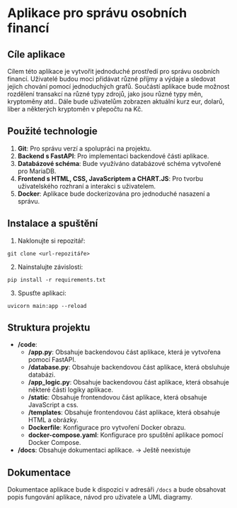 # Aplikace pro správu osobních financí

## Cíle aplikace

Cílem této aplikace je vytvořit jednoduché prostředí pro správu osobních financí. Uživatelé budou moci přidávat různé příjmy a výdaje a sledovat jejich chování pomocí jednoduchých grafů. Součástí aplikace bude možnost rozdělení transakcí na různé typy zdrojů, jako jsou různé typy měn, kryptoměny atd.. Dále bude uživatelům zobrazen aktuální kurz eur, dolarů, liber a některých kryptoměn v přepočtu na Kč.

## Použité technologie

1. **Git**: Pro správu verzí a spolupráci na projektu.
2. **Backend s FastAPI**: Pro implementaci backendové části aplikace.
3. **Databázové schéma**: Bude využíváno databázové schéma vytvořené pro MariaDB.
4. **Frontend s HTML, CSS, JavaScriptem a CHART.JS**: Pro tvorbu uživatelského rozhraní a interakci s uživatelem.
5. **Docker**: Aplikace bude dockerizována pro jednoduché nasazení a správu.

## Instalace a spuštění

1. Naklonujte si repozitář:
````
git clone <url-repozitáře>
````

2. Nainstalujte závislosti:
````
pip install -r requirements.txt
````

3. Spusťte aplikaci:
````
uvicorn main:app --reload
````

## Struktura projektu

- **/code**:
  - **/app.py**: Obsahuje backendovou část aplikace, která je vytvořena pomocí FastAPI.
  - **/database.py**: Obsahuje backendovou část aplikace, která obsluhuje databázi.
  - **/app_logic.py**: Obsahuje backendovou část aplikace, která obsahuje některé části logiky aplikace.
  - **/static**: Obsahuje frontendovou část aplikace, která obsahuje JavaScript a css.
  - **/templates**: Obsahuje frontendovou část aplikace, která obsahuje HTML a obrázky.
  - **Dockerfile**: Konfigurace pro vytvoření Docker obrazu.
  - **docker-compose.yaml**: Konfigurace pro spuštění aplikace pomocí Docker Compose.
- **/docs**: Obsahuje dokumentaci aplikace. -> Ještě neexistuje

## Dokumentace

Dokumentace aplikace bude k dispozici v adresáři `/docs` a bude obsahovat popis fungování aplikace, návod pro uživatele a UML diagramy.
